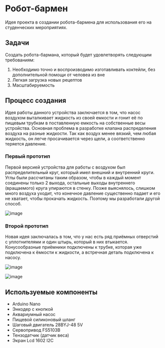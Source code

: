 # Робот-бармен

Идея проекта в создании робота-бармена для использования его на студенческих мероприятиях. 

## Задачи

Создать робота-бармана, который будет удовлетворять следующим требованиям:

1) Необходимо точно и воспроизводимо изготавливать коктейли, без дополнительной помощи от человеа из вне
2) Легкая загрузка новых рецептов
3) Масштабируемость

## Процесс создания

Идея работы данного устройства заключается в том, что насос воздухом выталкивает жидкость из своей емкости и гонит её по пищевым трубкам в поставленную емкость на собственные весы устройства. Основная проблема в разработке клапана распределения воздуха на разные жидкости. Так как воздух менее вязкий, чем любая жидкость, он легче просачивается через щели, а соответственно теряется давление.

### Первый прототип

Первой версией устройства для работы с воздухом был распределительный круг, который имел внешний и внутренний круги. Углы были рассчитаны таким образом, чтобы в каждый момент соединены только 2 выхода, остальные выходы внутреннего (вращаемого) круга упираются в стенку. Позже выяснялось, слишком много воздуха уходит, что конечное давление существенно падает и его не хватает, чтобы прокачать жидкость. Поэтому мы разработали другой способ.

![image](https://github.com/ZVasilii/MiptFabProject/assets/27261970/3ebd4463-5a73-47ee-896a-5d05abf1a24e)

### Второй прототип

Новая идея заключалась в том, что у нас есть ряд приёмных отверстий с уплотнителями и один штырь, который в них втыкается. Конусообразные приёмники подключены к трубке, которая уже подключена к ёмкости к жидкости, а встречная деталь подключена к насосу.

![image](https://github.com/ZVasilii/MiptFabProject/assets/27261970/c48b685a-ec34-4e9e-8bc8-52feef9f6002)

![image](https://github.com/ZVasilii/MiptFabProject/assets/27261970/eb585559-9f65-44df-bb92-297ee7f632de)


## Используемые компоненты

* Arduino Nano
* Энкодер с кнопкой
* Аквариумный насос
* Пищевой силиконовый шланг
* Шаговый двигатель 28BYJ-48 5V
* Сервопривод FS5103B
* Тензодатчик (датчик веса)
* Экран Lcd 1602 I2C
